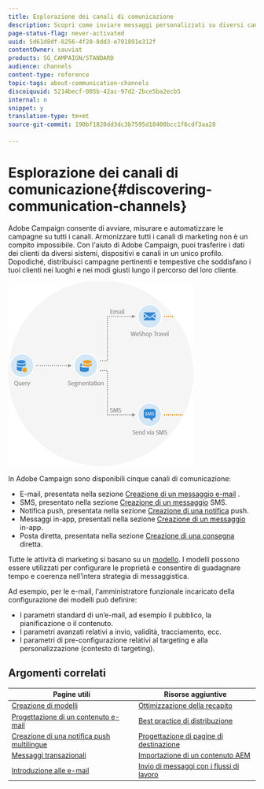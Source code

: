 ```yaml
---
title: Esplorazione dei canali di comunicazione
description: Scopri come inviare messaggi personalizzati su diversi canali e come creare campagne multicanale per meglio indirizzare i destinatari.
page-status-flag: never-activated
uuid: 5d61d8df-8256-4f28-8dd3-e791891e312f
contentOwner: sauviat
products: SG_CAMPAIGN/STANDARD
audience: channels
content-type: reference
topic-tags: about-communication-channels
discoiquuid: 5214becf-005b-42ac-97d2-2bce5ba2ecb5
internal: n
snippet: y
translation-type: tm+mt
source-git-commit: 190bf1820dd3dc3b7595d18400bcc1f6cdf3aa28

---
```



# Esplorazione dei canali di comunicazione{#discovering-communication-channels}

Adobe Campaign consente di avviare, misurare e automatizzare le campagne su tutti i canali.
Armonizzare tutti i canali di marketing non è un compito impossibile. Con l&#39;aiuto di Adobe Campaign, puoi trasferire i dati dei clienti da diversi sistemi, dispositivi e canali in un unico profilo. Dopodiché, distribuisci campagne pertinenti e tempestive che soddisfano i tuoi clienti nei luoghi e nei modi giusti lungo il percorso del loro cliente.

![](assets/do-not-localize/cross-channel.png)

In Adobe Campaign sono disponibili cinque canali di comunicazione:

* E-mail, presentata nella sezione [Creazione di un messaggio e-mail](../../channels/using/about-emails.md) .
* SMS, presentato nella sezione [Creazione di un messaggio](../../channels/using/about-sms-messages.md) SMS.
* Notifica push, presentata nella sezione [Creazione di una notifica](../../channels/using/about-push-notifications.md) push.
* Messaggi in-app, presentati nella sezione [Creazione di un messaggio](../../channels/using/about-in-app-messaging.md) in-app.
* Posta diretta, presentata nella sezione [Creazione di una consegna](../../channels/using/about-direct-mail.md) diretta.

Tutte le attività di marketing si basano su un [modello](../../start/using/marketing-activity-templates.md). I modelli possono essere utilizzati per configurare le proprietà e consentire di guadagnare tempo e coerenza nell’intera strategia di messaggistica.

Ad esempio, per le e-mail, l&#39;amministratore funzionale incaricato della configurazione dei modelli può definire:

* I parametri standard di un’e-mail, ad esempio il pubblico, la pianificazione o il contenuto.
* I parametri avanzati relativi a invio, validità, tracciamento, ecc.
* I parametri di pre-configurazione relativi al targeting e alla personalizzazione (contesto di targeting).

## Argomenti correlati

| Pagine utili | Risorse aggiuntive |
|---|---|
| [Creazione di modelli](../../start/using/marketing-activity-templates.md) | [Ottimizzazione della recapito](../../sending/using/about-deliverability.md) |
| [Progettazione di un contenuto e-mail](../../designing/using/designing-content-in-adobe-campaign.md) | [Best practice di distribuzione](https://helpx.adobe.com/it/campaign/kb/delivery-best-practices.html) |
| [Creazione di una notifica push multilingue](../../channels/using/creating-a-multilingual-push-notification.md) | [Progettazione di pagine di destinazione](../../channels/using/getting-started-with-landing-pages.md) |
| [Messaggi transazionali](../../channels/using/about-transactional-messaging.md) | [Importazione di un contenuto AEM](../../integrating/using/creating-email-experience-manager.md) |
| [Introduzione alle e-mail](https://helpx.adobe.com/campaign/kb/acs-get-started-with-emails.html) | [Invio di messaggi con i flussi di lavoro](../../automating/using/about-channel-activities.md) |
